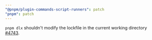 ```yaml
---
"@pnpm/plugin-commands-script-runners": patch
"pnpm": patch
---
```


`pnpm dlx` shouldn't modify the lockfile in the current working directory [#4743](https://github.com/pnpm/pnpm/issues/4743).
